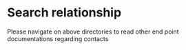 # Search relationship

Please navigate on above directories to read other end point documentations regarding contacts